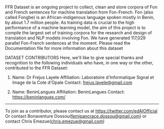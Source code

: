 FFR Dataset is an ongoing project to collect, clean and store corpora of Fon and French sentences for machine translation from Fon-French.
Fon (also called Fongbe) is an African-indigenous language spoken mostly in Benin, by about 1.7 million people. As training data is 
crucial to the high performance of a machine learning model, the aim of this project is to compile the largest set of training corpora 
for the research and design of translation and NLP models involving Fon. We have generated 117,029 parallel Fon-French sentences at the 
moment. Please read the Documentation file for more information about this dataset


DATASET CONTRIBUTORS
Here, we'll like to give special thanks and recognition to the following individuals who have, in one way or the other, contributed to the FFR Dataset:

1) Name: Dr Frejus Layele
Affiliation: Laboratoire d'Informatique Signal et Image de la Cote d'Opale
Contact: frejus.layele@gmail.com

2) Name: BeninLangues
Affiliation: BeninLangues
Contact: https://beninlangues.com/


_______________________________________________________
To join as a contributor, please contact us at https://twitter.com/edAIOfficial 
Or contact Bonaventure Dossou(femipancrace.dossou@gmail.com) or contact Chris Emezue(chris.emezue@gmail.com)

